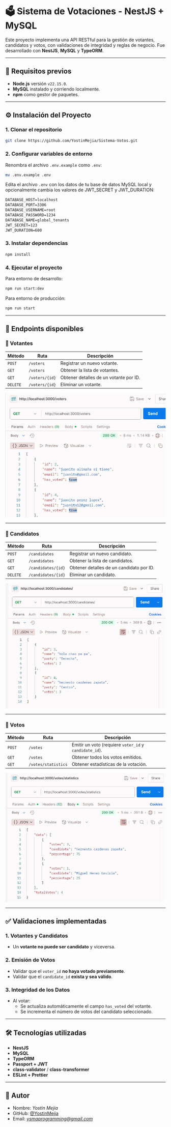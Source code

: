 # 🗳️ Sistema de Votaciones - NestJS + MySQL

Este proyecto implementa una API RESTful para la gestión de votantes, candidatos y votos, con validaciones de integridad y reglas de negocio. Fue desarrollado con **NestJS**, **MySQL** y **TypeORM**.

---

## 🚀 Requisitos previos

- **Node.js** versión `v22.15.0`.
- **MySQL** instalado y corriendo localmente.
- **npm** como gestor de paquetes.

---

## ⚙️ Instalación del Proyecto

### 1. Clonar el repositorio

```bash
git clone https://github.com/YostinMejia/Sistema-Votos.git
```

### 2. Configurar variables de entorno

Renombra el archivo `.env.example` como `.env`:

```bash
mv .env.example .env
```

Edita el archivo `.env` con los datos de tu base de datos MySQL local y opcionalmente cambia los valores de JWT_SECRET y JWT_DURATION:

```env
DATABASE_HOST=localhost
DATABASE_PORT=3306
DATABASE_USERNAME=root
DATABASE_PASSWORD=1234
DATABASE_NAME=global_tenants
JWT_SECRET=123
JWT_DURATION=600
```

### 3. Instalar dependencias

```bash
npm install
```

### 4. Ejecutar el proyecto

Para entorno de desarrollo:

```bash
npm run start:dev
```

Para entorno de producción:

```bash
npm run start
```

---

## 📮 Endpoints disponibles

### 🔹 Votantes

| Método   | Ruta           | Descripción                            |
| -------- | -------------- | -------------------------------------- |
| `POST`   | `/voters`      | Registrar un nuevo votante.            |
| `GET`    | `/voters`      | Obtener la lista de votantes.          |
| `GET`    | `/voters/{id}` | Obtener detalles de un votante por ID. |
| `DELETE` | `/voters/{id}` | Eliminar un votante.                   |

![Ejemplo POST /voters](./assets/voters/voters_lista.png)

---

### 🔹 Candidatos

| Método   | Ruta               | Descripción                              |
| -------- | ------------------ | ---------------------------------------- |
| `POST`   | `/candidates`      | Registrar un nuevo candidato.            |
| `GET`    | `/candidates`      | Obtener la lista de candidatos.          |
| `GET`    | `/candidates/{id}` | Obtener detalles de un candidato por ID. |
| `DELETE` | `/candidates/{id}` | Eliminar un candidato.                   |

![Ejemplo GET /candidates](./assets/candidates/obtener_lista_candidatos.png)

---

### 🔹 Votos

| Método | Ruta                | Descripción                                            |
| ------ | ------------------- | ------------------------------------------------------ |
| `POST` | `/votes`            | Emitir un voto (requiere `voter_id` y `candidate_id`). |
| `GET`  | `/votes`            | Obtener todos los votos emitidos.                      |
| `GET`  | `/votes/statistics` | Obtener estadísticas de la votación.                   |

![Ejemplo GET /votes/statistics](./assets/votes/votes_statistics.png)

---

## ✅ Validaciones implementadas

### 1. Votantes y Candidatos

- Un **votante no puede ser candidato** y viceversa.

### 2. Emisión de Votos

- Validar que el `voter_id` **no haya votado previamente**.
- Validar que el `candidate_id` **exista y sea válido**.

### 3. Integridad de los Datos

- Al votar:
  - Se actualiza automáticamente el campo `has_voted` del votante.
  - Se incrementa el número de votos del candidato seleccionado.

---

## 🛠️ Tecnologías utilizadas

- **NestJS**
- **MySQL**
- **TypeORM**
- **Passport + JWT**
- **class-validator** / **class-transformer**
- **ESLint + Prettier**

---

## 👤 Autor

- Nombre: *Yostin Mejia*
- GitHub: [@YostinMejia](https://github.com/YostinMejia)
- Email: *ysmaprogramming@gmail.com*
